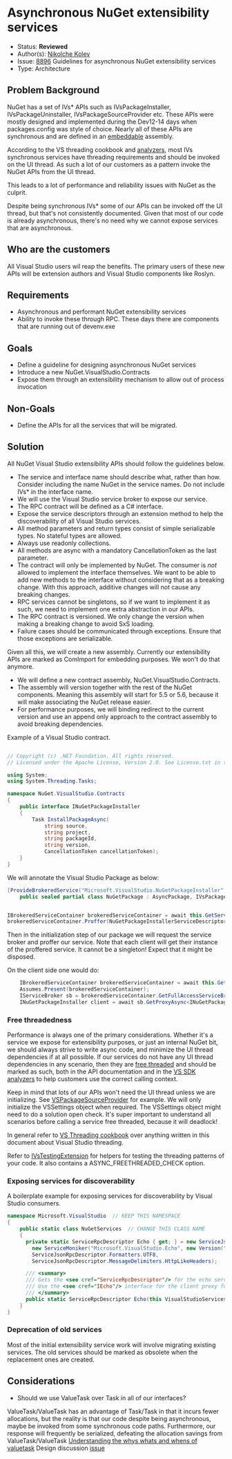 # Asynchronous NuGet extensibility services

* Status: **Reviewed**
* Author(s): [Nikolche Kolev](https://github.com/nkolev92)
* Issue: [8896](https://github.com/NuGet/Home/issues/9062) Guidelines for asynchronous NuGet extensibility services
* Type: Architecture

## Problem Background

NuGet has a set of IVs* APIs such as IVsPackageInstaller, IVsPackageUninstaller, IVsPackageSourceProvider etc.
These APIs were mostly designed and implemented during the Dev12-14 days when packages.config was style of choice.
Nearly all of these APIs are synchronous and are defined in an [embeddable](https://www.nuget.org/packages/NuGet.VisualStudio/) assembly.

According to the VS threading cookbook and [analyzers](https://github.com/microsoft/vs-threading/blob/master/doc/analyzers/VSTHRD010.md), most IVs synchronous services have threading requirements and should be invoked on the UI thread.
As such a lot of our customers as a pattern invoke the NuGet APIs from the UI thread.

This leads to a lot of performance and reliability issues with NuGet as the culprit.

Despite being synchronous IVs* some of our APIs can be invoked off the UI thread, but that's not consistently documented.
Given that most of our code is already asynchronous, there's no need why we cannot expose services that are asynchronous.

## Who are the customers

All Visual Studio users wil reap the benefits.
The primary users of these new APIs will be extension authors and Visual Studio components like Roslyn.

## Requirements

* Asynchronous and performant NuGet extensibility services
* Ability to invoke these through RPC. These days there are components that are running out of devenv.exe

## Goals

* Define a guideline for designing asynchronous NuGet services
* Introduce a new NuGet.VisualStudio.Contracts
* Expose them through an extensibility mechanism to allow out of process invocation

## Non-Goals

* Define the APIs for all the services that will be migrated.

## Solution

All NuGet Visual Studio extensibility APIs should follow the guidelines below.

* The service and interface name should describe what, rather than how. Consider including the name NuGet in the service names. Do not include IVs* in the interface name.
* We will use the Visual Studio service broker to expose our service.
* The RPC contract will be defined as a C# interface.
* Expose the service descriptors through an extension method to help the discoverability of all Visual Studio services.
* All method parameters and return types consist of simple serializable types. No stateful types are allowed.
* Always use readonly collections.
* All methods are async with a mandatory CancellationToken as the last parameter.
* The contract will only be implemented by NuGet. The consumer is *not* allowed to implement the interface themselves. We want to be able to add new methods to the interface without considering that as a breaking change. With this approach, additive changes will not cause any breaking changes.
* RPC services cannot be singletons, so if we want to implement it as such, we need to implement one extra abstraction in our APIs.
* The RPC contract is versioned. We only change the version when making a breaking change to avoid SxS loading.
* Failure cases should be communicated through exceptions. Ensure that those exceptions are serializable.

Given all this, we will create a new assembly.
Currently our extensibility APIs are marked as ComImport for embedding purposes. We won't do that anymore.

* We will define a new contract assembly, NuGet.VisualStudio.Contracts.
* The assembly will version together with the rest of the NuGet components. Meaning this assembly will start for 5.5 or 5.6, because it will make associating the NuGet release easier.
* For performance purposes, we will binding redirect to the current version and use an append only approach to the contract assembly to avoid breaking dependencies.

Example of a Visual Studio contract.

```cs

// Copyright (c) .NET Foundation. All rights reserved.
// Licensed under the Apache License, Version 2.0. See License.txt in the project root for license information.

using System;
using System.Threading.Tasks;

namespace NuGet.VisualStudio.Contracts
{
    public interface INuGetPackageInstaller
    {
        Task InstallPackageAsync(
            string source,
            string project,
            string packageId,
            string version,
            CancellationToken cancellationToken);
    }
}
```

We will annotate the Visual Studio Package as below:

```cs
[ProvideBrokeredService("Microsoft.VisualStudio.NuGetPackageInstaller", "1.0", Audience = ServiceAudience.Remote)]
    public sealed partial class NuGetPackage : AsyncPackage, IVsPackageExtensionProvider, IVsPersistSolutionOpts
```

```cs

IBrokeredServiceContainer brokeredServiceContainer = await this.GetServiceAsync<SVsBrokeredServiceContainer, IBrokeredServiceContainer>();
brokeredServiceContainer.Proffer(NuGetPackageInstallerServiceDescriptor, factory: ServicesUtility.GetPackageInstallerServiceFactory());
```

Then in the initialization step of our package we will request the service broker and proffer our service.
Note that each client will get their instance of the proffered service. It cannot be a singleton! Expect that it might be disposed. 

On the client side one would do:

```cs
    IBrokeredServiceContainer brokeredServiceContainer = await this.GetServiceAsync<SVsBrokeredServiceContainer, IBrokeredServiceContainer>();
    Assumes.Present(brokeredServiceContainer);
    IServiceBroker sb = brokeredServiceContainer.GetFullAccessServiceBroker();
    INuGetPackageInstaller client = await sb.GetProxyAsync<INuGetPackageInstaller>(NuGetPackageInstallerServiceDescriptor, this.DisposalToken);
```

### Free threadedness

Performance is always one of the primary considerations.
Whether it's a service we expose for extensibility purposes, or just an internal NuGet bit, we should always strive to write async code, and minimize the UI thread dependencies if at all possible.
If our services do not have any UI thread dependencies in any scenario, then they are [free threaded](https://github.com/microsoft/vs-threading/blob/b680de515d6210c4028598b988187c3aed33aabc/doc/cookbook_vs.md#how-do-i-effectively-verify-that-my-code-is-fully-free-threaded) and should be marked as such, both in the API documentation and in the [VS SDK analyzers](https://github.com/microsoft/VSSDK-Analyzers/blob/b0c5ddf01e137c6c938e9f37806210b9445f814b/src/Microsoft.VisualStudio.SDK.Analyzers.CodeFixes/build/AdditionalFiles/vs-threading.MembersRequiringMainThread.txt) to help customers use the correct calling context.

Keep in mind that lots of our APIs won't need the UI thread unless we are initializing. See [VSPackageSourceProvider](https://github.com/NuGet/NuGet.Client/blob/f64621487c0b454eda4b98af853bf4a528bef72a/src/NuGet.Clients/NuGet.VisualStudio.Implementation/Extensibility/VsPackageSourceProvider.cs) for example. We will only initialize the VSSettings object when required. The VSSettings object might need to do a solution open check. It's super important to understand all scenarios before calling a service free threaded, because it will deadlock!

In general refer to [VS Threading cookbook](https://github.com/microsoft/vs-threading/blob/b680de515d6210c4028598b988187c3aed33aabc/doc/cookbook_vs.md) over anything written in this document about Visual Studio threading.

Refer to [IVsTestingExtension](https://github.com/NuGet/Entropy/tree/5215f3265663bd9c6f1c355b1d3190b803bd9600/IVsTestingExtension) for helpers for testing the threading patterns of your code. It also contains a ASYNC_FREETHREADED_CHECK option.

### Exposing services for discoverability

A boilerplate example for exposing services for discoverability by Visual Studio consumers.

```cs
namespace Microsoft.VisualStudio  // KEEP THIS NAMESPACE
{
    public static class NuGetServices  // CHANGE THIS CLASS NAME
    {
      private static ServiceRpcDescriptor Echo { get; } = new ServiceJsonRpcDescriptor(
        new ServiceMoniker("Microsoft.VisualStudio.Echo", new Version("1.0")),
        ServiceJsonRpcDescriptor.Formatters.UTF8,
        ServiceJsonRpcDescriptor.MessageDelimiters.HttpLikeHeaders);

      /// <summary>
      /// Gets the <see cref="ServiceRpcDescriptor"/> for the echo service.
      /// Use the <see cref="IEcho"/> interface for the client proxy for this service.
      /// </summary>
      public static ServiceRpcDescriptor Echo(this VisualStudioServices.VS2019_5Services svc) => Echo; // CHANGE SERVICE NAME
    }
}
```

### Deprecation of old services

Most of the initial extensibility service work will involve migrating existing services.
The old services should be marked as obsolete when the replacement ones are created.

## Considerations

* Should we use ValueTask over Task in all of our interfaces?

ValueTask/ValueTask<TResult> has an advantage of Task/Task<TResult> in that it incurs fewer allocations, but the reality is that our code despite being asynchronous, maybe be invoked from some synchronous code paths. Furthermore, our response will frequently be serialized, defeating the allocation savings from ValueTask/ValueTask<TRest>
[Understanding the whys whats and whens of valuetask](https://devblogs.microsoft.com/dotnet/understanding-the-whys-whats-and-whens-of-valuetask/
)
Design discussion [issue](https://github.com/dotnet/corefx/issues/27445)
